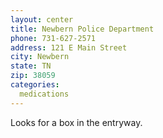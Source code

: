 ```yaml
---
layout: center
title: Newbern Police Department
phone: 731-627-2571
address: 121 E Main Street
city: Newbern
state: TN
zip: 38059
categories:
  medications
---
```


Looks for a box in the entryway.

